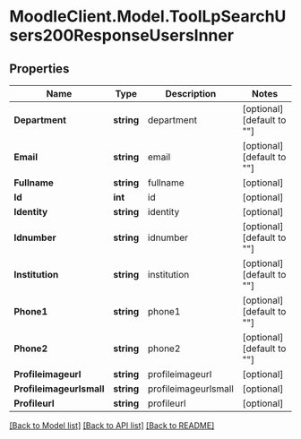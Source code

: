 # MoodleClient.Model.ToolLpSearchUsers200ResponseUsersInner

## Properties

Name | Type | Description | Notes
------------ | ------------- | ------------- | -------------
**Department** | **string** | department | [optional] [default to ""]
**Email** | **string** | email | [optional] [default to ""]
**Fullname** | **string** | fullname | [optional] 
**Id** | **int** | id | [optional] 
**Identity** | **string** | identity | [optional] 
**Idnumber** | **string** | idnumber | [optional] [default to ""]
**Institution** | **string** | institution | [optional] [default to ""]
**Phone1** | **string** | phone1 | [optional] [default to ""]
**Phone2** | **string** | phone2 | [optional] [default to ""]
**Profileimageurl** | **string** | profileimageurl | [optional] 
**Profileimageurlsmall** | **string** | profileimageurlsmall | [optional] 
**Profileurl** | **string** | profileurl | [optional] 

[[Back to Model list]](../README.md#documentation-for-models) [[Back to API list]](../README.md#documentation-for-api-endpoints) [[Back to README]](../README.md)

